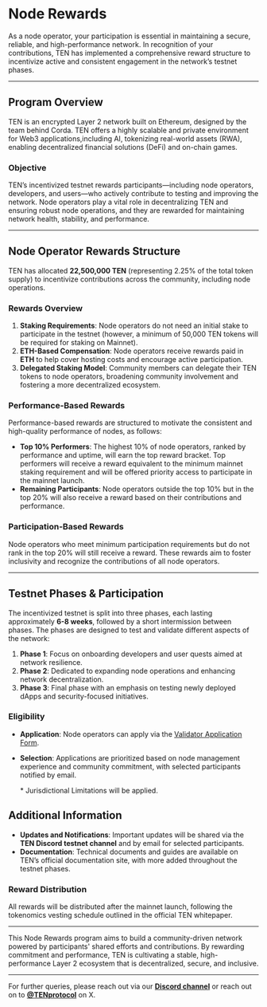 # Node Rewards

As a node operator, your participation is essential in maintaining a secure, reliable, and high-performance network. In recognition of your contributions, TEN has implemented a comprehensive reward structure to incentivize active and consistent engagement in the network’s testnet phases.

***

## Program Overview[​](#program-overview "Direct link to Program Overview")

TEN is an encrypted Layer 2 network built on Ethereum, designed by the team behind Corda. TEN offers a highly scalable and private environment for Web3 applications,including AI, tokenizing real-world assets (RWA), enabling decentralized financial solutions (DeFi) and on-chain games.

### Objective[​](#objective "Direct link to Objective")

TEN’s incentivized testnet rewards participants—including node operators, developers, and users—who actively contribute to testing and improving the network. Node operators play a vital role in decentralizing TEN and ensuring robust node operations, and they are rewarded for maintaining network health, stability, and performance.

***

## Node Operator Rewards Structure[​](#node-operator-rewards-structure "Direct link to Node Operator Rewards Structure")

TEN has allocated **22,500,000 TEN** (representing 2.25% of the total token supply) to incentivize contributions across the community, including node operations.

### Rewards Overview[​](#rewards-overview "Direct link to Rewards Overview")

1. **Staking Requirements**: Node operators do not need an initial stake to participate in the testnet (however, a minimum of 50,000 TEN tokens will be required for staking on Mainnet).
2. **ETH-Based Compensation**: Node operators receive rewards paid in **ETH** to help cover hosting costs and encourage active participation.
3. **Delegated Staking Model**: Community members can delegate their TEN tokens to node operators, broadening community involvement and fostering a more decentralized ecosystem.

### Performance-Based Rewards[​](#performance-based-rewards "Direct link to Performance-Based Rewards")

Performance-based rewards are structured to motivate the consistent and high-quality performance of nodes, as follows:

* **Top 10% Performers**: The highest 10% of node operators, ranked by performance and uptime, will earn the top reward bracket. Top performers will receive a reward equivalent to the minimum mainnet staking requirement and will be offered priority access to participate in the mainnet launch.
* **Remaining Participants**: Node operators outside the top 10% but in the top 20% will also receive a reward based on their contributions and performance.

### Participation-Based Rewards[​](#participation-based-rewards "Direct link to Participation-Based Rewards")

Node operators who meet minimum participation requirements but do not rank in the top 20% will still receive a reward. These rewards aim to foster inclusivity and recognize the contributions of all node operators.

***

## Testnet Phases & Participation[​](#testnet-phases--participation "Direct link to Testnet Phases & Participation")

The incentivized testnet is split into three phases, each lasting approximately **6-8 weeks**, followed by a short intermission between phases. The phases are designed to test and validate different aspects of the network:

1. **Phase 1**: Focus on onboarding developers and user quests aimed at network resilience.
2. **Phase 2**: Dedicated to expanding node operations and enhancing network decentralization.
3. **Phase 3**: Final phase with an emphasis on testing newly deployed dApps and security-focused initiatives.

### Eligibility[​](#eligibility "Direct link to Eligibility")

* **Application**: Node operators can apply via the [Validator Application Form](https://cform.coinlist.co/forms/56274a78-8291-4899-bee1-a68ecbc5b2b8).

* **Selection**: Applications are prioritized based on node management experience and community commitment, with selected participants notified by email.

  \* Jurisdictional Limitations will be applied.

## Additional Information[​](#additional-information "Direct link to Additional Information")

* **Updates and Notifications**: Important updates will be shared via the **TEN Discord testnet channel** and by email for selected participants.
* **Documentation**: Technical documents and guides are available on TEN’s official documentation site, with more added throughout the testnet phases.

### Reward Distribution[​](#reward-distribution "Direct link to Reward Distribution")

All rewards will be distributed after the mainnet launch, following the tokenomics vesting schedule outlined in the official TEN whitepaper.

***

This Node Rewards program aims to build a community-driven network powered by participants' shared efforts and contributions. By rewarding commitment and performance, TEN is cultivating a stable, high-performance Layer 2 ecosystem that is decentralized, secure, and inclusive.

***

For further queries, please reach out via our **[Discord channel](https://discord.gg/tenprotocol)** or reach out on to **[@TENprotocol](https://twitter.com/tenprotocol)** on X.
